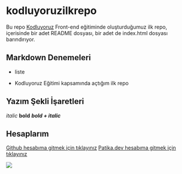 # kodluyoruzilkrepo

Bu repo [Kodluyoruz](https://kodluyoruz.org/) Front-end eğitiminde oluşturduğumuz ilk repo, içerisinde bir adet
README dosyası, bir adet de index.html dosyası barındırıyor.

## Markdown Denemeleri

- liste
* Kodluyoruz Eğitimi kapsamında açtığım ilk repo

## Yazım Şekli İşaretleri
*italic*
**bold**
***bold + italic***

## Hesaplarım

[Github hesabıma gitmek için tıklayınız](https://github.com/bilalbora)
[Patika.dev hesabıma gitmek için tıklayınız](https://app.patika.dev/holyraven)

![](https://upload.wikimedia.org/wikipedia/commons/thumb/2/27/Woodland_English_Autumn_Sunlit.JPG/1200px-Woodland_English_Autumn_Sunlit.JPG)

